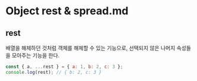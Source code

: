 # Object rest & spread.md

## rest

배열을 해체하던 것처럼 객체를 해체할 수 있는 기능으로, 선택되지 않은 나머지 속성들을 모아주는 기능을 한다.

```javascript
const { a, ...rest } = { a: 1, b: 2, c: 3 };
console.log(rest); // { b: 2, c: 3 }
```
